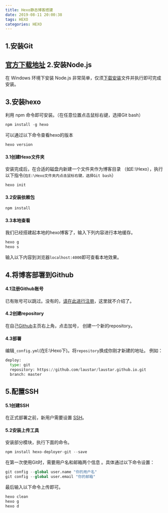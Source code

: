 ```yaml
---
title: Hexo静态博客搭建
date: 2019-08-11 20:00:38
tags: HEXO
categories: HEXO
---
```

1.安装Git
---
[官方下载地址](https://git-scm.com/)
2.安装Node.js
---
在 Windows 环境下安装 Node.js 非常简单，仅须[下载安装](https://nodejs.org/en/)文件并执行即可完成安装。

3.安装hexo
---
利用 npm 命令即可安装。（在任意位置点击鼠标右键，选择Git bash）
``` python
npm install -g hexo
```
可以通过以下命令查看hexo的版本
``` python
hexo version
```
#### 3.1创建Hexo文件夹
安装完成后，在合适的磁盘内新建一个文件夹作为博客目录 （如E:\Hexo），执行以下指令(`在E:\Hexo文件夹内点击鼠标右键，选择Git bash`）
``` python
hexo init
```
#### 3.2安装依赖包
``` python
npm install
```
#### 3.3本地查看
我们已经搭建起本地的hexo博客了，输入下列内容进行本地缓存。
``` python
hexo g
hexo s
```
输入以下内容到浏览器`localhost:4000`即可查看本地效果。

4.将博客部署到Github 
---
#### 4.1注册Github账号

已有账号可以跳过。没有的，[请在此进行注册](https://github.com/)，这里就不介绍了。

#### 4.2创建repository
在自己[Github](https://github.com/)主页右上角，点击加号， 创建一个新的repository。
#### 4.3部署
编辑`_config.yml`(在E:\Hexo下)。将`repository`换成你刚才新建的地址。
例如：
``` python
deploy:
  type: git
  repository: https://github.com/laustar/laustar.github.io.git
  branch: master
```

5.配置SSH
---
#### 5.1创建SSH
在正式部署之前，新用户需要设置 [SSH](https://help.github.com/en/articles/connecting-to-github-with-ssh)。
#### 5.2安装上传工具
安装部分模块，执行下面的命令。
``` python
npm install hexo-deployer-git --save
```
在第一次使用Git时，需要用户名和邮箱两个信息  。具体通过以下命令设置：
``` python
git config --global user.name "你的用户名"
git config --global user.email "你的邮箱"
```
最后输入以下命令上传即可。
``` python
hexo clean
hexo g
hexo d
```
